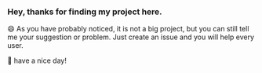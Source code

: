 ### __Hey, thanks for finding my project here.__

:smile:
As you have probably noticed, it is not a big project, but you can still tell me your suggestion or problem. 
Just create an issue and you will help every user.

:rocket: have a nice day!
